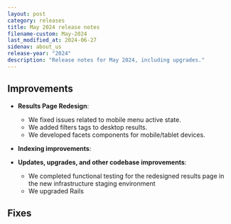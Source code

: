 ```yaml
---
layout: post
category: releases
title: May 2024 release notes
filename-custom: May-2024
last_modified_at: 2024-06-27
sidenav: about_us
release-year: "2024"
description: "Release notes for May 2024, including upgrades."
---
```

## Improvements

* **Results Page Redesign**: 
    * We fixed issues related to mobile menu active state.
     * We added filters tags to desktop results.
    * We developed facets components for mobile/tablet devices.
    
    
* **Indexing improvements**:
    
      
* **Updates, upgrades, and other codebase improvements**: 
  * We completed functional testing for the redesigned results page in the new infrastructure staging environment
  * We upgraded Rails

## Fixes
